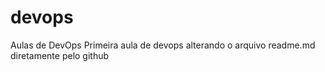 # devops
Aulas de DevOps
Primeira aula de devops
alterando o arquivo readme.md diretamente pelo github
